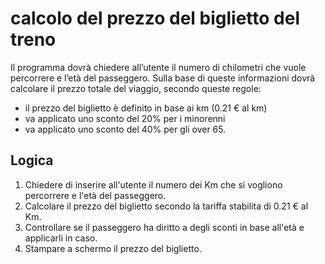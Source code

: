 calcolo del prezzo del biglietto del treno
===
Il programma dovrà chiedere all’utente il numero di chilometri che vuole percorrere e l’età del passeggero.
Sulla base di queste informazioni dovrà calcolare il prezzo totale del viaggio, secondo queste regole:

- il prezzo del biglietto è definito in base ai km (0.21 € al km)
- va applicato uno sconto del 20% per i minorenni
- va applicato uno sconto del 40% per gli over 65.

## Logica

1. Chiedere di inserire all'utente il numero dei Km che si vogliono percorrere e l'età del passeggero.
1. Calcolare il prezzo del biglietto secondo la tariffa stabilita di 0.21 € al Km.
1. Controllare se il passeggero ha diritto a degli sconti in base all'età e applicarli in caso.
1. Stampare a schermo il prezzo del biglietto.
